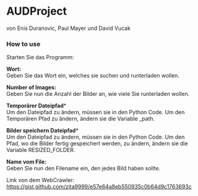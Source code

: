 # AUDProject
von Enis Duranovic, Paul Mayer und David Vucak

### How to use<br/>
Starten Sie das Programm:<br/>

**Wort:**<br/>
Geben Sie das Wort ein, welches sie suchen und runterladen wollen.<br/>

**Number of Images:**<br/>
Geben Sie nun die Anzahl der Bilder an, wie viele Sie runterladen wollen.<br/>

**Temporärer Dateipfad***<br/>
Um den Dateipfad zu ändern, müssen sie in den Python Code. Um den Temporären Pfad zu ändern, ändern sie die Variable _path.<br/>

**Bilder speichern Dateipfad***<br/>
Um den Dateipfad zu ändern, müssen sie in den Python Code. Um den Pfad, wo die Bilder fertig gespeichert werden, zu ändern, ändern sie die Variable RESIZED_FOLDER.<br/>

**Name vom File:**<br/>
Geben Sie nun den Filename ein, den jedes Bild haben sollte.<br/>

Link von dem WebCrawler:<br/>
https://gist.github.com/zita9999/e57e64a8eb550935c0b64d9c1763693c
